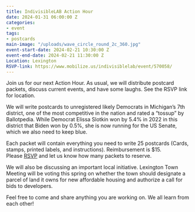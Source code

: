```yaml
---
title: IndivisibleLAB Action Hour
date: 2024-01-31 06:00:00 Z
categories:
- event
tags:
- postcards
main-image: "/uploads/wave_circle_round_2c_360.jpg"
event-start-date: 2024-02-21 10:30:00 Z
event-end-date: 2024-02-21 11:30:00 Z
Location: Lexington
RSVP-link: https://www.mobilize.us/indivisiblelab/event/570058/
---
```


Join us for our next Action Hour. As usual, we will distribute postcard packets, discuss current events, and have some laughs. See the RSVP link for location.

We will write postcards to unregistered likely Democrats in Michigan’s 7th district, one of the most competitive in the nation and rated a “tossup” by Ballotpedia. While Democrat Elissa Slotkin won by 5.4% in 2022 in this district that Biden won by 0.5%, she is now running for the US Senate, which we also need to keep blue.

Each packet will contain everything you need to write 25 postcards (Cards, stamps, printed labels, and instructions). Reimbursement is $15. Please [RSVP](https://www.mobilize.us/indivisiblelab/event/570058/) and let us know how many packets to reserve.  

We will also be discussing an important local initiative. Lexington Town Meeting will be voting this spring on whether the town should designate a parcel of land it owns for new affordable housing and authorize a call for bids to developers. 

Feel free to come and share anything you are working on. We all learn from each other!